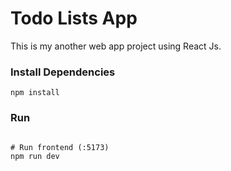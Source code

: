 # Todo Lists App

This is my another web app project using React Js.


### Install Dependencies

```
npm install
```

### Run

```

# Run frontend (:5173)
npm run dev
```